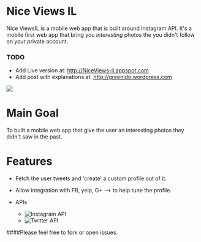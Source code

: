 Nice Views IL
=============

Nice ViewsIL is a mobile web app that is built around Instagram API.
It's a mobile first web app that bring you *interesting* photos 
the you didn't follow on your private account.

### TODO
* Add Live version at: http://NiceViews-il.appspot.com
* Add post with explanations at: http://greenido.wordpress.com

![](http://greenido.files.wordpress.com/2014/07/screenshot-2014-07-09-16-28-35.png?w=247&h=300)

Main Goal
=========
To built a mobile web app that give the user an interesting photos they didn't saw in the past.


Features
========
* Fetch the user tweets and 'create' a custom profile out of it.
* Allow integration with FB, yelp, G+ --> to help tune the profile.  

* APIs 
  * ![Instagram API](http://instagram.com/developer/endpoints/)
  * ![Twitter API](https://dev.twitter.com/)

####Please feel free to fork or open issues.


